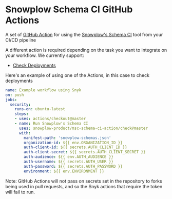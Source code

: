 # Snowplow Schema CI GitHub Actions

A set of [GitHub Action](https://github.com/features/actions) for using the [Snowplow's Schema CI](https://bintray.com/snowplow/snowplow-generic/schema-ci) 
tool from your CI/CD pipeline

A different action is required depending on the task you want to integrate on your workflow. We currently support:

* [Check Deployments](check)

Here's an example of using one of the Actions, in this case to check deployments

```yaml
name: Example workflow using Snyk
on: push
jobs:
  security:
    runs-on: ubuntu-latest
    steps:
    - uses: actions/checkout@master
    - name: Run Snowplow's Schema CI
      uses: snowplow-product/msc-schema-ci-action/check@master
      with:
        manifest-path: 'snowplow-schemas.json'            
        organization-id: ${{ env.ORGANIZATION_ID }}
        auth-client-id: ${{ secrets.AUTH_CLIENT_ID }}
        auth-client-secret: ${{ secrets.AUTH_CLIENT_SECRET }}
        auth-audience: ${{ env.AUTH_AUDIENCE }}
        auth-username: ${{ secrets.AUTH_USER }}
        auth-password: ${{ secrets.AUTH_PASSWORD }}
        environment: ${{ env.ENVIRONMENT }}
```

Note: GitHub Actions will not pass on secrets set in the repository to forks being used in pull requests, and so the Snyk actions that require the token will fail to run.